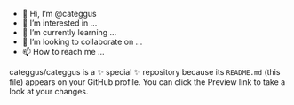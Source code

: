 - 👋 Hi, I’m @categgus
- 👀 I’m interested in ...
- 🌱 I’m currently learning ...
- 💞️ I’m looking to collaborate on ...
- 📫 How to reach me ...

categgus/categgus is a ✨ special ✨ repository because its `README.md` (this file) appears on your GitHub profile.
You can click the Preview link to take a look at your changes.
